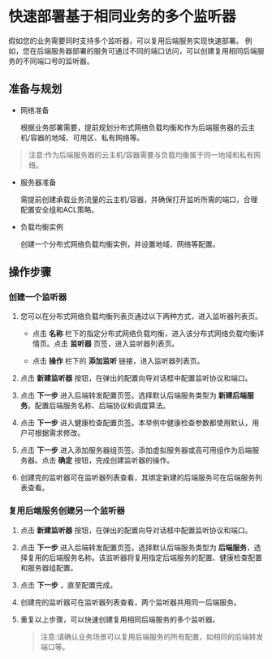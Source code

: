 # 快速部署基于相同业务的多个监听器
假如您的业务需要同时支持多个监听器，可以复用后端服务实现快速部署。 例如，您在后端服务器部署的服务可通过不同的端口访问，可以创建复用相同后端服务的不同端口号的监听器。
## 准备与规划
- 网络准备

  根据业务部署需要，提前规划分布式网络负载均衡和作为后端服务器的云主机/容器的地域、可用区、私有网络等。
  
>  注意:作为后端服务器的云主机/容器需要与负载均衡属于同一地域和私有网络。
 
- 服务器准备

  需提前创建承载业务流量的云主机/容器，并确保打开监听所需的端口，合理配置安全组和ACL策略。
  
- 负载均衡实例

  创建一个分布式网络负载均衡实例，并设置地域、网络等配置。
  
## 操作步骤
### 创建一个监听器
1. 您可以在分布式网络负载均衡列表页通过以下两种方式，进入监听器列表页。

   - 点击 **名称**  栏下的指定分布式网络负载均衡，进入该分布式网络负载均衡详情页。点击 **监听器** 页签，进入监听器列表页。

   -  点击 **操作** 栏下的 **添加监听** 链接，进入监听器列表页。

2. 点击 **新建监听器** 按钮，在弹出的配置向导对话框中配置监听协议和端口。

3. 点击 **下一步** 进入后端转发配置页签。选择默认后端服务类型为 **新建后端服务**。配置后端服务名称、后端协议和调度算法。

4. 点击 **下一步** 进入健康检查配置页签。本举例中健康检查参数都使用默认，用户可根据需求修改。

5. 点击 **下一步** 进入添加服务器组页签。添加虚拟服务器或高可用组作为后端服务器。点击 **确定** 按钮，完成创建监听器的操作。

6. 创建完的监听器可在监听器列表查看，其绑定新建的后端服务可在后端服务列表查看。

### 复用后端服务创建另一个监听器

1. 点击 **新建监听器** 按钮，在弹出的配置向导对话框中配置监听协议和端口。

2. 点击 **下一步** 进入后端转发配置页签。选择默认后端服务类型为 **后端服务**，选择复用的后端服务名称。该监听器将复用指定后端服务的配置、健康检查配置和服务器组配置。

3. 点击 **下一步** ，直至配置完成。

4. 创建完的监听器可在监听器列表查看，两个监听器共用同一后端服务。

5. 重复以上步骤，可以快速创建复用相同后端服务的多个监听器。

   > 注意:请确认业务场景可以复用后端服务的所有配置，如相同的后端转发端口等。
